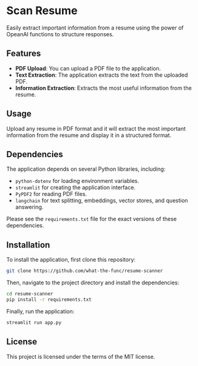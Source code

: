 # Scan Resume

Easily extract important information from a resume using the power of OpeanAI functions to structure responses.

## Features

- **PDF Upload**: You can upload a PDF file to the application.
- **Text Extraction**: The application extracts the text from the uploaded PDF.
- **Information Extraction**: Extracts the most useful information from the resume.

## Usage

Upload any resume in PDF format and it will extract the most important information from the resume and display it in a structured format.

## Dependencies

The application depends on several Python libraries, including:

- `python-dotenv` for loading environment variables.
- `streamlit` for creating the application interface.
- `PyPDF2` for reading PDF files.
- `langchain` for text splitting, embeddings, vector stores, and question answering.

Please see the `requirements.txt` file for the exact versions of these dependencies.

## Installation

To install the application, first clone this repository:

```bash
git clone https://github.com/what-the-func/resume-scanner
```

Then, navigate to the project directory and install the dependencies:

```bash
cd resume-scanner
pip install -r requirements.txt
```

Finally, run the application:

```bash
streamlit run app.py
```

## License

This project is licensed under the terms of the MIT license.
